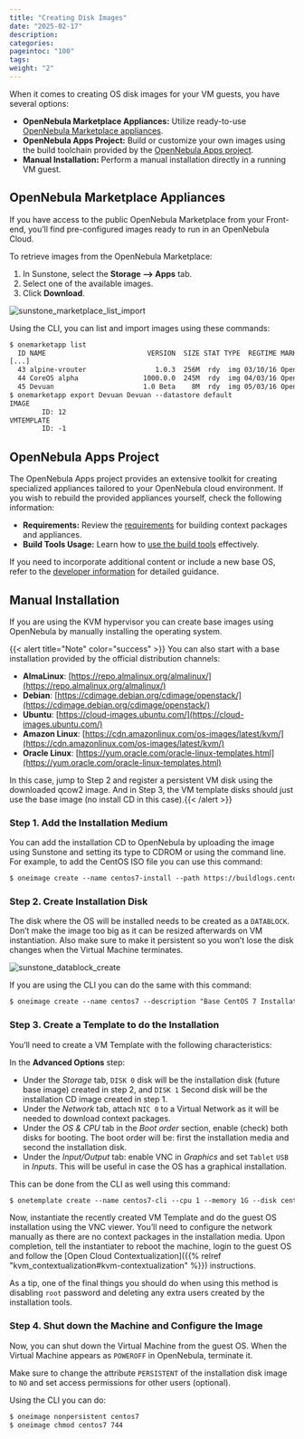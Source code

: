 ```yaml
---
title: "Creating Disk Images"
date: "2025-02-17"
description:
categories:
pageintoc: "100"
tags:
weight: "2"
---
```


<a id="creating-images"></a>

<a id="os-install"></a>

<!--# Creating Disk Images -->

When it comes to creating OS disk images for your VM guests, you have several options:

* **OpenNebula Marketplace Appliances:** Utilize ready-to-use [OpenNebula Marketplace appliances](https://marketplace.opennebula.io/appliance).
* **OpenNebula Apps Project:** Build or customize your own images using the build toolchain provided by the [OpenNebula Apps project](https://github.com/OpenNebula/one-apps).
* **Manual Installation:** Perform a manual installation directly in a running VM guest.

<a id="add-content-marketplace"></a>

## OpenNebula Marketplace Appliances

If you have access to the public OpenNebula Marketplace from your Front-end, you’ll find pre-configured images ready to run in an OpenNebula Cloud.

To retrieve images from the OpenNebula Marketplace:

1. In Sunstone, select the **Storage –> Apps** tab.
2. Select one of the available images.
3. Click **Download**.

![sunstone_marketplace_list_import](/images/sunstone_marketplace_list_import.png)

Using the CLI, you can list and import images using these commands:

```default
$ onemarketapp list
  ID NAME                         VERSION  SIZE STAT TYPE  REGTIME MARKET               ZONE
[...]
  43 alpine-vrouter                 1.0.3  256M  rdy  img 03/10/16 OpenNebula Public       0
  44 CoreOS alpha                1000.0.0  245M  rdy  img 04/03/16 OpenNebula Public       0
  45 Devuan                      1.0 Beta    8M  rdy  img 05/03/16 OpenNebula Public       0
$ onemarketapp export Devuan Devuan --datastore default
IMAGE
        ID: 12
VMTEMPLATE
        ID: -1
```

## OpenNebula Apps Project

The OpenNebula Apps project provides an extensive toolkit for creating specialized appliances tailored to your OpenNebula cloud environment. If you wish to rebuild the provided appliances yourself, check the following information:

* **Requirements:** Review the [requirements](https://github.com/OpenNebula/one-apps/wiki/tool_reqs) for building context packages and appliances.
* **Build Tools Usage:** Learn how to [use the build tools](https://github.com/OpenNebula/one-apps/wiki/tool_use) effectively.

If you need to incorporate additional content or include a new base OS, refer to the [developer information](https://github.com/OpenNebula/one-apps/wiki/tool_dev) for detailed guidance.

<a id="add-content-install-withing-opennebula"></a>

## Manual Installation

If you are using the KVM hypervisor you can create base images using OpenNebula by manually installing the operating system.

{{< alert title="Note" color="success" >}}
You can also start with a base installation provided by the official distribution channels:

* **AlmaLinux**: [https://repo.almalinux.org/almalinux/](https://repo.almalinux.org/almalinux/)
* **Debian**: [https://cdimage.debian.org/cdimage/openstack/](https://cdimage.debian.org/cdimage/openstack/)
* **Ubuntu**: [https://cloud-images.ubuntu.com/](https://cloud-images.ubuntu.com/)
* **Amazon Linux**: [https://cdn.amazonlinux.com/os-images/latest/kvm/](https://cdn.amazonlinux.com/os-images/latest/kvm/)
* **Oracle Linux**: [https://yum.oracle.com/oracle-linux-templates.html](https://yum.oracle.com/oracle-linux-templates.html)

In this case, jump to Step 2 and register a persistent VM disk using the downloaded qcow2 image. And in Step 3, the VM template disks should just use the base image (no install CD in this case).{{< /alert >}}  

### Step 1. Add the Installation Medium

You can add the installation CD to OpenNebula by uploading the image using Sunstone and setting its type to CDROM or using the command line.
For example, to add the CentOS ISO file you can use this command:

```default
$ oneimage create --name centos7-install --path https://buildlogs.centos.org/rolling/7/isos/x86_64/CentOS-7-x86_64-DVD-1910-01.iso --type CDROM --datastore default
```

### Step 2. Create Installation Disk

The disk where the OS will be installed needs to be created as a `DATABLOCK`. Don’t make the image too big as it can be resized afterwards on VM instantiation. Also make sure to make it persistent so you won’t lose the disk changes when the Virtual Machine terminates.

![sunstone_datablock_create](/images/sunstone_datablock_create.png)

If you are using the CLI you can do the same with this command:

```default
$ oneimage create --name centos7 --description "Base CentOS 7 Installation" --type DATABLOCK --persistent --prefix vd --driver qcow2 --size 10240 --datastore default
```

### Step 3. Create a Template to do the Installation

You’ll need to create a VM Template with the following characteristics:

In the **Advanced Options** step:

* Under the *Storage* tab, `DISK 0` disk will be the installation disk (future base image) created in step 2, and `DISK 1` Second disk will be the installation CD image created in step 1.
* Under the *Network* tab, attach `NIC 0` to a Virtual Network as it will be needed to download context packages.
* Under the *OS & CPU* tab in the *Boot order* section, enable (check) both disks for booting.
  The boot order will be: first the installation media and second the installation disk.
* Under the *Input/Output* tab: enable VNC in *Graphics* and set `Tablet` `USB` in *Inputs*.
  This will be useful in case the OS has a graphical installation.

This can be done from the CLI as well using this command:

```default
$ onetemplate create --name centos7-cli --cpu 1 --memory 1G --disk centos7,centos7-install --nic network --boot disk0,disk1 --vnc --raw "INPUT=[TYPE=tablet,BUS=usb]"
```

Now, instantiate the recently created VM Template and do the guest OS installation using the VNC viewer.
You’ll need to configure the network manually as there are no context packages in the installation media.
Upon completion, tell the instantiater to reboot the machine, login to the guest OS and follow the [Open Cloud Contextualization]({{% relref "kvm_contextualization#kvm-contextualization" %}}) instructions.

As a tip, one of the final things you should do when using this method is disabling `root` password and deleting any extra users created by the installation tools.

### Step 4. Shut down the Machine and Configure the Image

Now, you can shut down the Virtual Machine from the guest OS. When the Virtual Machine appears as `POWEROFF` in OpenNebula, terminate it.

Make sure to change the attribute `PERSISTENT` of the installation disk image to `NO` and set access permissions for other users (optional).

Using the CLI you can do:

```default
$ oneimage nonpersistent centos7
$ oneimage chmod centos7 744
```
